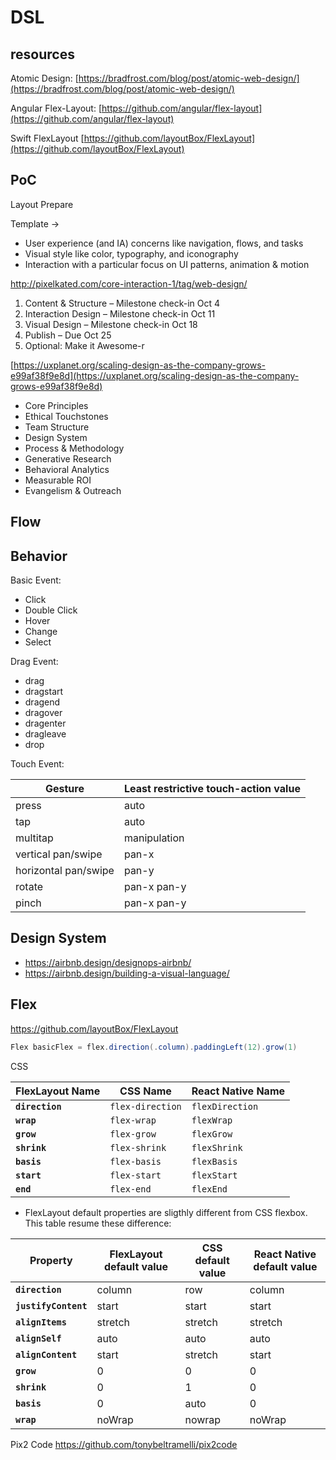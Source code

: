 # DSL


## resources


Atomic Design: [https://bradfrost.com/blog/post/atomic-web-design/](https://bradfrost.com/blog/post/atomic-web-design/)

Angular Flex-Layout: [https://github.com/angular/flex-layout](https://github.com/angular/flex-layout)

Swift FlexLayout [https://github.com/layoutBox/FlexLayout](https://github.com/layoutBox/FlexLayout)

## PoC

Layout Prepare

Template ->


 - User experience (and IA) concerns like navigation, flows, and tasks
 - Visual style like color, typography, and iconography
 - Interaction with a particular focus on UI patterns, animation & motion

http://pixelkated.com/core-interaction-1/tag/web-design/

1. Content & Structure – Milestone check-in Oct 4
2. Interaction Design – Milestone check-in Oct 11
3. Visual Design – Milestone check-in Oct 18
4. Publish – Due Oct 25
5. Optional: Make it Awesome-r

[https://uxplanet.org/scaling-design-as-the-company-grows-e99af38f9e8d](https://uxplanet.org/scaling-design-as-the-company-grows-e99af38f9e8d)

 - Core Principles
 - Ethical Touchstones
 - Team Structure
 - Design System
 - Process & Methodology
 - Generative Research
 - Behavioral Analytics
 - Measurable ROI
 - Evangelism & Outreach

## Flow


## Behavior

Basic Event:

 - Click
 - Double Click
 - Hover
 - Change
 - Select

Drag Event:

 - drag
 - dragstart
 - dragend
 - dragover
 - dragenter
 - dragleave
 - drop

Touch Event:

| Gesture | Least restrictive touch-action value |
| --- | --- |
| press | auto |
| tap | auto |
| multitap | manipulation |
| vertical pan/swipe | pan-x |
| horizontal pan/swipe | pan-y |
| rotate | pan-x pan-y |
| pinch | pan-x pan-y | 


## Design System

 - https://airbnb.design/designops-airbnb/
 - https://airbnb.design/building-a-visual-language/
 

## Flex

https://github.com/layoutBox/FlexLayout

```java
Flex basicFlex = flex.direction(.column).paddingLeft(12).grow(1)
```

CSS

| FlexLayout Name | CSS Name | React Native Name |
| --- | --- | --- |
| **`direction`** | `flex-direction` | `flexDirection` |
| **`wrap`** | `flex-wrap` | `flexWrap` |
| **`grow`** | `flex-grow` | `flexGrow` |
| **`shrink`** | `flex-shrink` | `flexShrink` |
| **`basis`** | `flex-basis` | `flexBasis` |
| **`start`** | `flex-start` | `flexStart` |
| **`end`** | `flex-end` | `flexEnd` |

*   FlexLayout default properties are sligthly different from CSS flexbox. This table resume these difference:

| Property | FlexLayout default value | CSS default value | React Native default value |
| --- | --- | --- | --- |
| **`direction`** | column | row | column |
| **`justifyContent`** | start | start | start |
| **`alignItems`** | stretch | stretch | stretch |
| **`alignSelf`** | auto | auto | auto |
| **`alignContent`** | start | stretch | start |
| **`grow`** | 0 | 0 | 0 |
| **`shrink`** | 0 | 1 | 0 |
| **`basis`** | 0 | auto | 0 |
| **`wrap`** | noWrap | nowrap | noWrap |

Pix2 Code https://github.com/tonybeltramelli/pix2code